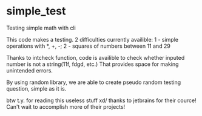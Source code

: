 # simple_test
Testing simple math with cli

This code makes a testing. 2 difficulties currently availible: 1 - simple operations with *, +, -; 2 - squares of numbers between 11 and 29

Thanks to intcheck function, code is availible to check whether inputed number is not a string(11f, fdgd, etc.) That provides space for making unintended errors.

By using random library, we are able to create pseudo random testing question, simple as it is.

btw t.y. for reading this useless stuff xd/ thanks to jetbrains for their cource! Can't wait to accomplish more of their projects!
